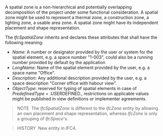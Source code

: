﻿A spatial zone is a non-hierarchical and potentially overlapping decomposition of the project under some functional consideration. A spatial zone might be used to represent a thermal zone, a construction zone, a lighting zone, a usable area zone. A spatial zone might have its independent placement and shape representation.

The _IfcSpatialZone_ inherits and declares these attributes that shall have the following meaning:

* _Name_: A number or designator provided by the user or system for the spatial element, e.g. a space number "1-003", could also be a running number provided by default by the application
* _LongName_: Name of the spatial element provided by the user, e.g. a space name "Office".
* _Description_: Any additional description provided by the user, e.g. a space description "Corner office with habour view".
* _ObjectType_: reserved for typing of spatial elements in case of _PredefinedType_ = .USERDEFINED., restrictions on applicable values might be published in view definitions or implementer agreements.

> NOTE&nbsp; The _IfcSpatialZone_ is different to the _IfcZone_ entity by allowing an own placement and shape representation, whereas _IfcZone_ is only a grouping of _IfcSpace_'s.

> HISTORY&nbsp; New entity in IFC4.